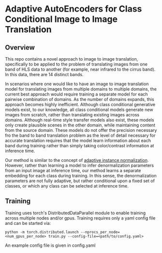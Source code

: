 # Adaptive AutoEncoders for Class Conditional Image to Image Translation

## Overview
This repo contains a novel approach to image to image translation, specifically to be applied to the problem of translating images from one band of HLS data to another (for example, near infrared to the cirrus band). In this data, there are 14 distinct bands.

In scenarios where one would like to have an image to image translation model for translating images from multiple domains to multiple domains, the current best approach would require training a separate model for each pairwise combination of domains. As the number of domains expands, this approach becomes highly inefficient. Although class conditional generative models exist, to our knowledge, all class conditional models generate new images from scratch, rather than translating existing images across domains. Although real-time style transfer models also exist, these models only create plausible scenes in the other domain, while maintaining content from the source domain. These models do not offer the precision necessary fro the band to band translation problem as the level of detail necessary for accurate translation requires that the model learn information about each band during training rather than simply taking color/contrast information at inference time.

Our method is similar to the concept of [adaptive instance normalization](https://vision.cornell.edu/se3/wp-content/uploads/2017/08/adain.pdf). However, rather than learning a model to infer denormalization parameters from an input image at inference time, our method learns a separate embedding for each class during training. In this sense, the denormalization parameters are not fully adaptive, but rather conditional upon a fixed set of classes, or which any class can be selected at inference time.

## Training
Training uses torch's DistributedDataParallel module to enable training across multiple nodes and/or gpus. Training requires only a yaml config file and can be started via:
```
python -m torch.distributed.launch --nprocs_per_node=<num_gpus_per_node> train.py --config-file=<path/to/config.yaml>
```
An example config file is given in config.yaml

